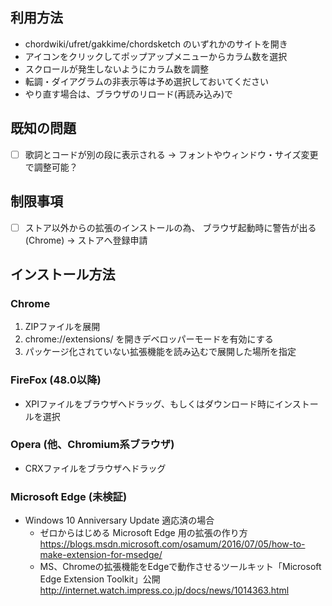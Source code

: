 
## 利用方法

- chordwiki/ufret/gakkime/chordsketch のいずれかのサイトを開き
- アイコンをクリックしてポップアップメニューからカラム数を選択
- スクロールが発生しないようにカラム数を調整
- 転調・ダイアグラムの非表示等は予め選択しておいてください
- やり直す場合は、ブラウザのリロード(再読み込み)で

## 既知の問題

- [ ] 歌詞とコードが別の段に表示される
      -> フォントやウィンドウ・サイズ変更で調整可能？

## 制限事項

- [ ] ストア以外からの拡張のインストールの為、
      ブラウザ起動時に警告が出る(Chrome)
      -> ストアへ登録申請


## インストール方法

### Chrome

1. ZIPファイルを展開
2. chrome://extensions/ を開きデベロッパーモードを有効にする
3. パッケージ化されていない拡張機能を読み込むで展開した場所を指定

### FireFox (48.0以降)

- XPIファイルをブラウザへドラッグ、もしくはダウンロード時にインストールを選択

### Opera (他、Chromium系ブラウザ)

- CRXファイルをブラウザへドラッグ

### Microsoft Edge (未検証)

- Windows 10 Anniversary Update 適応済の場合
  - ゼロからはじめる Microsoft Edge 用の拡張の作り方
    https://blogs.msdn.microsoft.com/osamum/2016/07/05/how-to-make-extension-for-msedge/
  - MS、Chromeの拡張機能をEdgeで動作させるツールキット「Microsoft Edge Extension Toolkit」公開
    http://internet.watch.impress.co.jp/docs/news/1014363.html
